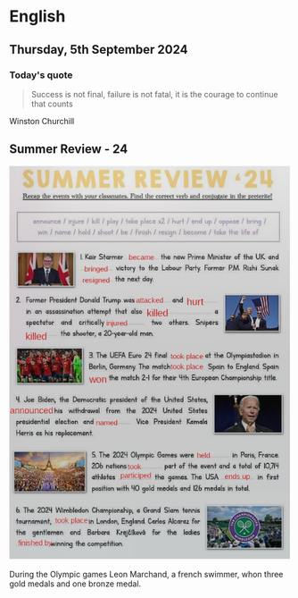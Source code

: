 # English
## Thursday, 5th September 2024

### Today's quote
> Success is not final, failure is not fatal, it is the courage to continue that counts

Winston Churchill

## Summer Review - 24

![Summer Review - 24](../assets/noscans/english/summer-review-24.png)

During the Olympic games Leon Marchand, a french swimmer, whon three gold medals and one bronze medal.
